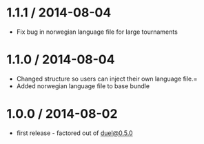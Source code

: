 1.1.1 / 2014-08-04
==================
  * Fix bug in norwegian language file for large tournaments

1.1.0 / 2014-08-04
==================
  * Changed structure so users can inject their own language file.=
  * Added norwegian language file to base bundle

1.0.0 / 2014-08-02
==================
  * first release - factored out of duel@0.5.0
